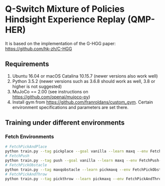 # Q-Switch Mixture of Policies Hindsight Experience Replay (QMP-HER)

It is based on the implementation of the G-HGG paper: https://github.com/hk-zh/C-HGG

## Requirements
1. Ubuntu 16.04 or macOS Catalina 10.15.7 (newer versions also work well) 
2. Python 3.5.2 (newer versions such as 3.6.8 should work as well, 3.8 or higher is not suggested)
3. MuJoCo == 2.00 (see instructions on https://github.com/openai/mujoco-py)
4. Install gym from https://github.com/franroldans/custom_gym. Certain environment specifications and parameters are set there. 

## Training under different environments

### Fetch Environments
```bash
# FetchPickAndPlace
python train.py --tag pickplace --goal vanilla --learn maxq --env FetchPickAndPlace-v1  --batch_size 64 --buffer_size 500 --epoch 20  --reach_primitive_path <PATH_TO_REACH_PRIMITIVES_LOG_DIR>
# FetchPush
python train.py --tag push --goal vanilla --learn maxq --env FetchPush-v1  --batch_size 64 --buffer_size 500 --epoch 20 --reach_primitive_path <PATH_TO_REACH_PRIMITIVES_LOG_DIR>
# FetchPickObstacle
python train.py --tag maxqobstacle --learn pickmaxq --env FetchPickObstacle-v1 --goal custom --reach_primitive_path<PATH_TO_PICK_AND_PLACE_PRIMITIVES_LOG_DIR>
# FetchPickAndThrow
python train.py --tag pickthrow --learn pickmaxq --env FetchPickAndThrow-v1 --goal custom --reach_primitive_path <PATH_TO_PICK_AND_PLACE_PRIMITIVES_LOG_DIR>  --push_primitive_path <PATH_TO_PICK_OBSTACLE_PRIMITIVES_LOG_DIR>

```

